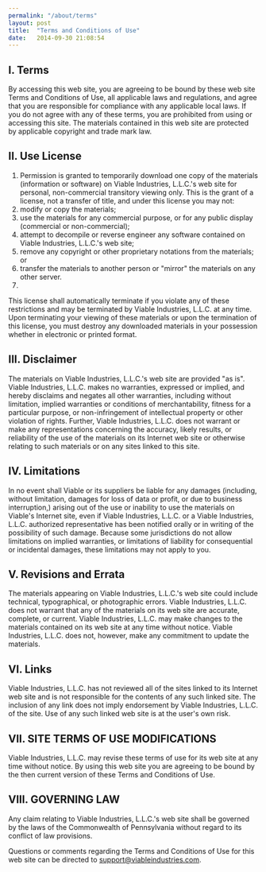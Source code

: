 ```yaml
---
permalink: "/about/terms"
layout: post
title:  "Terms and Conditions of Use"
date:   2014-09-30 21:08:54
---
```

## I. Terms

By accessing this web site, you are agreeing to be bound by these web site Terms and Conditions of Use, all applicable laws and regulations, and agree that you are responsible for compliance with any applicable local laws. If you do not agree with any of these terms, you are prohibited from using or accessing this site. The materials contained in this web site are protected by applicable copyright and trade mark law.

## II. Use License

1. Permission is granted to temporarily download one copy of the materials (information or software) on Viable Industries, L.L.C.'s web site for personal, non-commercial transitory viewing only. This is the grant of a license, not a transfer of title, and under this license you may not:
1. modify or copy the materials;
2. use the materials for any commercial purpose, or for any public display (commercial or non-commercial);
3. attempt to decompile or reverse engineer any software contained on Viable Industries, L.L.C.'s web site;
4. remove any copyright or other proprietary notations from the materials; or
5. transfer the materials to another person or "mirror" the materials on any other server.
2. 
This license shall automatically terminate if you violate any of these restrictions and may be terminated by Viable Industries, L.L.C. at any time. Upon terminating your viewing of these materials or upon the termination of this license, you must destroy any downloaded materials in your possession whether in electronic or printed format.

## III. Disclaimer

The materials on Viable Industries, L.L.C.'s web site are provided "as is". Viable Industries, L.L.C. makes no warranties, expressed or implied, and hereby disclaims and negates all other warranties, including without limitation, implied warranties or conditions of merchantability, fitness for a particular purpose, or non-infringement of intellectual property or other violation of rights. Further, Viable Industries, L.L.C. does not warrant or make any representations concerning the accuracy, likely results, or reliability of the use of the materials on its Internet web site or otherwise relating to such materials or on any sites linked to this site.

## IV. Limitations

In no event shall Viable or its suppliers be liable for any damages (including, without limitation, damages for loss of data or profit, or due to business interruption,) arising out of the use or inability to use the materials on Viable's Internet site, even if Viable Industries, L.L.C. or a Viable Industries, L.L.C. authorized representative has been notified orally or in writing of the possibility of such damage. Because some jurisdictions do not allow limitations on implied warranties, or limitations of liability for consequential or incidental damages, these limitations may not apply to you.

## V. Revisions and Errata

The materials appearing on Viable Industries, L.L.C.'s web site could include technical, typographical, or photographic errors. Viable Industries, L.L.C. does not warrant that any of the materials on its web site are accurate, complete, or current. Viable Industries, L.L.C. may make changes to the materials contained on its web site at any time without notice. Viable Industries, L.L.C. does not, however, make any commitment to update the materials.

## VI. Links

Viable Industries, L.L.C. has not reviewed all of the sites linked to its Internet web site and is not responsible for the contents of any such linked site. The inclusion of any link does not imply endorsement by Viable Industries, L.L.C. of the site. Use of any such linked web site is at the user's own risk.

## VII. SITE TERMS OF USE MODIFICATIONS

Viable Industries, L.L.C. may revise these terms of use for its web site at any time without notice. By using this web site you are agreeing to be bound by the then current version of these Terms and Conditions of Use.

## VIII. GOVERNING LAW

Any claim relating to Viable Industries, L.L.C.'s web site shall be governed by the laws of the Commonwealth of Pennsylvania without regard to its conflict of law provisions.

Questions or comments regarding the Terms and Conditions of Use for this web site can be directed to <a href="mailto:support@viableindustries.com">support@viableindustries.com</a>.
